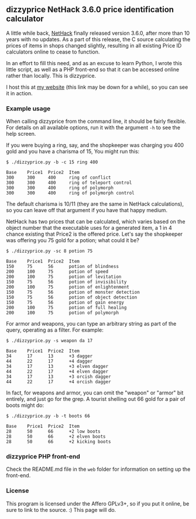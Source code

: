 ## dizzyprice NetHack 3.6.0 price identification calculator

A little while back, [NetHack](http://nethack.org/) finally released version
3.6.0, after more than 10 years with no updates. As a part of this release,
the C source calculating the prices of items in shops changed slightly,
resulting in all existing Price ID calculators online to cease to function.

In an effort to fill this need, and as an excuse to learn Python, I wrote
this little script, as well as a PHP front-end so that it can be accessed
online rather than locally. This is dizzyprice.

I host this at [my website](http://nethack.raech.net/dizzyprice.php) (this
link may be down for a while), so you can see it in action.

### Example usage

When calling dizzyprice from the command line, it should be fairly flexible.
For details on all available options, run it with the argument `-h` to see
the help screen.

If you were buying a ring, say, and the shopkeeper was charging you 400 gold
and you have a charisma of 15, You might run this:

    $ ./dizzyprice.py -b -c 15 ring 400

    Base	Price1	Price2	Item
    300     300     400     ring of conflict
    300     300     400     ring of teleport control
    300     300     400     ring of polymorph
    300     300     400     ring of polymorph control

The default charisma is 10/11 (they are the same in NetHack calculations),
so you can leave off that argument if you have that happy medium.

NetHack has two prices that can be calculated, which varies based on the
object number that the executable uses for a generated item, a 1 in 4 chance
existing that Price2 is the offered price. Let's say the shopkeeper was
offering you 75 gold for a potion; what could it be?

    $ ./dizzyprice.py -sc 8 potion 75

    Base    Price1  Price2  Item
    150     75      56      potion of blindness
    200     100     75      potion of speed
    200     100     75      potion of levitation
    150     75      56      potion of invisibility
    200     100     75      potion of enlightenment
    150     75      56      potion of monster detection
    150     75      56      potion of object detection
    150     75      56      potion of gain energy
    200     100     75      potion of full healing
    200     100     75      potion of polymorph

For armor and weapons, you can type an arbitrary string as part of the
query, operating as a filter. For example:


    $ ./dizzyprice.py -s weapon da 17

    Base    Price1  Price2  Item
    34      17      13      +3 dagger
    44      22      17      +4 dagger
    34      17      13      +3 elven dagger
    44      22      17      +4 elven dagger
    34      17      13      +3 orcish dagger
    44      22      17      +4 orcish dagger

In fact, for weapons and armor, you can omit the "weapon" or "armor" bit
entirely, and just go for the grep. A tourist shelling out 66 gold for a
pair of boots might do:

    $ ./dizzyprice.py -b -t boots 66

    Base    Price1  Price2  Item
    28      50      66      +2 low boots
    28      50      66      +2 elven boots
    28      50      66      +2 kicking boots

### dizzyprice PHP front-end

Check the README.md file in the `web` folder for information on setting up
the front-end.

### License

This program is licensed under the Affero GPLv3+, so if you put it online,
be sure to link to the source. :) This page will do.
